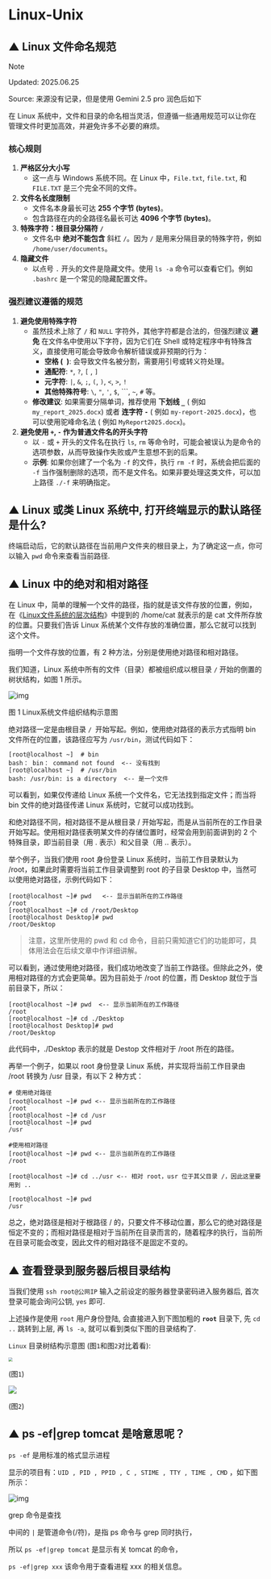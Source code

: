 # Linux-Unix


## ▲ Linux 文件命名规范

> [!Note]
>
> Updated: 2025.06.25
>
> Source: 来源没有记录，但是使用 Gemini 2.5 pro 润色后如下

在 Linux 系统中，文件和目录的命名相当灵活，但遵循一些通用规范可以让你在管理文件时更加高效，并避免许多不必要的麻烦。

### 核心规则

1. **严格区分大小写**
    - 这一点与 Windows 系统不同。在 Linux 中，`File.txt`, `file.txt`, 和 `FILE.TXT` 是三个完全不同的文件。
2. **文件名长度限制**
    - 文件名本身最长可达 **255 个字节 (bytes)**。
    - 包含路径在内的全路径名最长可达 **4096 个字节 (bytes)**。
3. **特殊字符：根目录分隔符 `/`**
    - 文件名中 **绝对不能包含** 斜杠 `/`。因为 `/` 是用来分隔目录的特殊字符，例如 `/home/user/documents`。
4. **隐藏文件**
    - 以点号 `.` 开头的文件是隐藏文件。使用 `ls -a` 命令可以查看它们。例如 `.bashrc` 是一个常见的隐藏配置文件。

### 强烈建议遵循的规范

1. **避免使用特殊字符**
    - 虽然技术上除了 `/` 和 `NULL` 字符外，其他字符都是合法的，但强烈建议 **避免** 在文件名中使用以下字符，因为它们在 Shell 或特定程序中有特殊含义，直接使用可能会导致命令解析错误或非预期的行为：
        - **空格 (` `)**: 会导致文件名被分割，需要用引号或转义符处理。
        - **通配符**: `*`, `?`, `[` , `]`
        - **元字符**: `|`, `&`, `;`, `(`, `)`, `<`, `>`, `!`
        - **其他特殊符号**: `\`, `"`, `'`, `$`, ```, `~`, `#` 等。
    - **修改建议**: 如果需要分隔单词，推荐使用 **下划线 `_`** ( 例如 `my_report_2025.docx`) 或者 **连字符 `-`** ( 例如 `my-report-2025.docx`)，也可以使用驼峰命名法 ( 例如 `MyReport2025.docx`)。
2. **避免使用 `+`, `-` 作为普通文件名的开头字符**
    - 以 `-` 或 `+` 开头的文件名在执行 `ls`, `rm` 等命令时，可能会被误认为是命令的选项参数，从而导致操作失败或产生意想不到的后果。
    - **示例**: 如果你创建了一个名为 `-f` 的文件，执行 `rm -f` 时，系统会把后面的 `-f` 当作强制删除的选项，而不是文件名。如果非要处理这类文件，可以加上路径 `./-f` 来明确指定。




## ▲ Linux 或类 Linux 系统中, 打开终端显示的默认路径是什么?

终端启动后，它的默认路径在当前用户文件夹的根目录上，为了确定这一点，你可以输入 `pwd` 命令来查看当前路径.





## ▲ Linux 中的绝对和相对路径

在 Linux 中，简单的理解一个文件的路径，指的就是该文件存放的位置，例如，在《[Linux文件系统的层次结构](http://c.biancheng.net/view/3546.html)》中提到的 /home/cat 就表示的是 cat 文件所存放的位置。只要我们告诉 Linux 系统某个文件存放的准确位置，那么它就可以找到这个文件。

指明一个文件存放的位置，有 2 种方法，分别是使用绝对路径和相对路径。

我们知道，Linux 系统中所有的文件（目录）都被组织成以根目录 `/` 开始的倒置的树状结构，如图 1 所示。

![img](readme.assets/2-1Z5061A1003X.gif)

图 1 Linux系统文件组织结构示意图

绝对路径一定是由根目录 `/ `开始写起。例如，使用绝对路径的表示方式指明 bin 文件所在的位置，该路径应写为 `/usr/bin`，测试代码如下：

``` shell
[root@localhost ~]  # bin
bash： bin： command not found  <-- 没有找到
[root@localhost ~]  # /usr/bin
bash: /usr/bin: is a directory  <-- 是一个文件
```

可以看到，如果仅传递给 Linux 系统一个文件名，它无法找到指定文件；而当将 bin 文件的绝对路径传递 Linux 系统时，它就可以成功找到。

和绝对路径不同，相对路径不是从根目录 / 开始写起，而是从当前所在的工作目录开始写起。使用相对路径表明某文件的存储位置时，经常会用到前面讲到的 2 个特殊目录，即当前目录（用 . 表示）和父目录（用 .. 表示）。

举个例子，当我们使用 root 身份登录 Linux 系统时，当前工作目录默认为 /root，如果此时需要将当前工作目录调整到 root 的子目录 Desktop 中，当然可以使用绝对路径，示例代码如下：

```shell
[root@localhost ~]# pwd   <-- 显示当前所在的工作路径
/root
[root@localhost ~]# cd /root/Desktop
[root@localhost Desktop]# pwd
/root/Desktop
```

> 注意，这里所使用的 pwd 和 cd 命令，目前只需知道它们的功能即可，具体用法会在后续文章中作详细讲解。

可以看到，通过使用绝对路径，我们成功地改变了当前工作路径。但除此之外，使用相对路径的方式会更简单。因为目前处于 /root 的位置，而 Desktop 就位于当前目录下，所以：

```shell
[root@localhost ~]# pwd  <-- 显示当前所在的工作路径
/root
[root@localhost ~]# cd ./Desktop
[root@localhost Desktop]# pwd
/root/Desktop
```

此代码中，./Desktop 表示的就是 Destop 文件相对于 /root 所在的路径。

再举一个例子，如果以 root 身份登录 Linux 系统，并实现将当前工作目录由 /root 转换为 /usr 目录，有以下 2 种方式：

```shell
# 使用绝对路径
[root@localhost ~]# pwd <-- 显示当前所在的工作路径
/root
[root@localhost ~]# cd /usr
[root@localhost ~]# pwd
/usr

#使用相对路径
[root@localhost ~]# pwd <-- 显示当前所在的工作路径
/root

[root@localhost ~]# cd ../usr <-- 相对 root，usr 位于其父目录 /，因此这里要用到 ..

[root@localhost ~]# pwd
/usr
```

总之，绝对路径是相对于根路径 / 的，只要文件不移动位置，那么它的绝对路径是恒定不变的；而相对路径是相对于当前所在目录而言的，随着程序的执行，当前所在目录可能会改变，因此文件的相对路径不是固定不变的。




## ▲ 查看登录到服务器后根目录结构

当我们使用 `ssh root@公网IP` 输入之前设定的服务器登录密码进入服务器后, 首次登录可能会询问公钥, `yes` 即可.

上述操作是使用 `root` 用户身份登陆, 会直接进入到下图加粗的 **`root`** 目录下, 先 `cd ..` 跳转到上层, 再 `ls -a`, 就可以看到类似下图的目录结构了.

`Linux` 目录树结构示意图 (图`1`和图`2`对比着看):

<img src="readme.assets/Linux-directory-tree-structure-1.png" style="zoom:50%;" >

(图`1`)

<img src="readme.assets/Linux-directory-tree-structure.png">

(图`2`)




## ▲ ps -ef|grep tomcat 是啥意思呢？

`ps -ef` 是用标准的格式显示进程

显示的项目有：`UID , PID , PPID , C , STIME , TTY , TIME , CMD` ，如下图所示：

![img](readme.assets/20200221141148508.png)

grep 命令是查找

中间的 `|` 是管道命令(/符)，是指 ps 命令与 grep 同时执行，

所以 `ps -ef|grep tomcat` 是显示有关 tomcat 的命令，

`ps -ef|grep xxx` 该命令用于查看进程 xxx 的相关信息。

